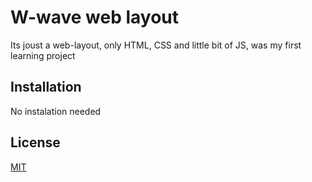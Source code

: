 # W-wave web layout

Its joust a web-layout, only HTML, CSS and little bit of JS, was my first learning project

## Installation

No instalation needed





## License

[MIT](https://choosealicense.com/licenses/mit/)
